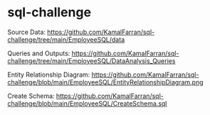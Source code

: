 # sql-challenge

Source Data:
https://github.com/KamalFarran/sql-challenge/tree/main/EmployeeSQL/data

Queries and Outputs:
https://github.com/KamalFarran/sql-challenge/tree/main/EmployeeSQL/DataAnalysis_Queries

Entity Relationship Diagram:
https://github.com/KamalFarran/sql-challenge/blob/main/EmployeeSQL/EntityRelationshipDiagram.png

Create Schema:
https://github.com/KamalFarran/sql-challenge/blob/main/EmployeeSQL/CreateSchema.sql
